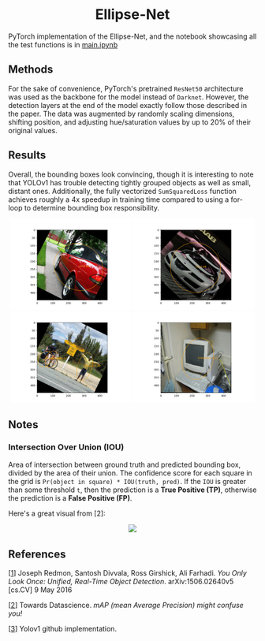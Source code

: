 <!--


mlpi
title: You Only Look Once: Unified, Real-Time Object Detection (YOLOv1)
category: Architectures/Convolutional Neural Networks
images: results/many_people_horse.png, results/multiple_cars.png, results/person_motorbike.png, results/multiple_people.png, results/many_people_motorbike.png, results/many_people.png
-->


<h1 align="center">Ellipse-Net</h1>
           
PyTorch implementation of the Ellipse-Net, and the notebook showcasing all the test functions is in [main.ipynb](main.ipynb)


## Methods
For the sake of convenience, PyTorch's pretrained `ResNet50` architecture was used as the backbone for the model instead of `Darknet`. However, the detection
layers at the end of the model exactly follow those described in the paper. The data was augmented by randomly scaling dimensions, 
shifting position, and adjusting hue/saturation values by up to 20% of their original values.


## Results
Overall, the bounding boxes look convincing, though it is interesting to note that YOLOv1 has trouble detecting tightly grouped objects as well as small, distant ones.
Additionally, the fully vectorized `SumSquaredLoss` function achieves roughly a 4x speedup in training time compared to using a for-loop to determine bounding box responsibility.

<div align="center">
    <img src="results/1.png" width="49%" />
    <img src="results/5.png" width="49%" />
    <img src="results/8.png" width="49%" />
    <img src="results/9.png" width="49%" />
</div>


## Notes
### Intersection Over Union (IOU)
Area of intersection between ground truth and predicted bounding box, divided by the area of their union. The confidence score 
for each square in the grid is `Pr(object in square) * IOU(truth, pred)`. If the `IOU` is greater than some threshold `t`, 
then the prediction is a **True Positive (TP)**, otherwise the prediction is a **False Positive (FP)**. 

Here's a great visual from [2]:

<div align="center">
    <img src="resources/intersection_over_union.png" height="250px" />
</div>


## References
[[1](https://arxiv.org/abs/1506.02640)] Joseph Redmon, Santosh Divvala, Ross Girshick, Ali Farhadi. _You Only Look Once: Unified, Real-Time Object Detection_. arXiv:1506.02640v5 [cs.CV] 9 May 2016

[[2](https://towardsdatascience.com/map-mean-average-precision-might-confuse-you-5956f1bfa9e2)] Towards Datascience. _mAP (mean Average Precision) might confuse you!_

[[3](https://github.com/tanjeffreyz/yolo-v1)] Yolov1 github implementation.

<!-- 
[[2](https://arxiv.org/abs/1612.08242)] Joseph Redmon, Ali Farhadi. _YOLO9000: Better, Faster, Stronger_. arXiv:1612.08242v1 [cs.CV] 25 Dec 2016

[[3](https://arxiv.org/abs/1804.02767v1)] Joseph Redmon, Ali Farhadi. _YOLOv3: An Incremental Improvement_. arXiv:1804.02767v1 [cs.CV] 8 Apr 2018
 -->
